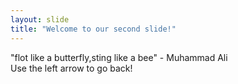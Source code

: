 ```yaml
---
layout: slide
title: "Welcome to our second slide!"
---
```

"flot like a butterfly,sting like a bee" - Muhammad Ali  
Use the left arrow to go back!

